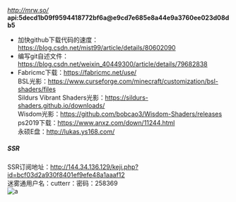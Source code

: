 *http://mrw.so/*  
**api:5decd1b09f9594418772bf6a@e9cd7e685e8a44e9a3760ee023d08db5**  
* 加快github下载代码的速度：https://blog.csdn.net/mist99/article/details/80602090  
* 编写git自述文件：https://blog.csdn.net/weixin_40449300/article/details/79682838  
* Fabricmc下载：https://fabricmc.net/use/  
BSL光影：https://www.curseforge.com/minecraft/customization/bsl-shaders/files  
Sildurs Vibrant Shaders光影：https://sildurs-shaders.github.io/downloads/  
Wisdom光影：https://github.com/bobcao3/Wisdom-Shaders/releases  
ps2019下载：https://www.anxz.com/down/11244.html  
永硕E盘：http://lukas.ys168.com/  
##### SSR  
SSR订阅地址：http://144.34.136.129/keji.php?id=bcf03d2a930f8401ef9efe48a1aaaf12  
迷雾通用户名：cutterr：密码：258369  
![a](https://github.com/LukasHe0908/Lukas/blob/master/logo/README-1.png)  
